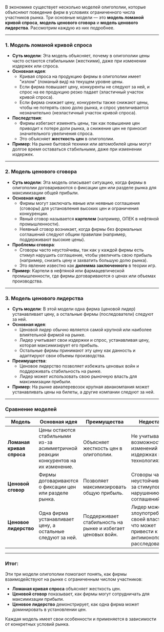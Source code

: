 В экономике существует несколько моделей олигополии, которые объясняют поведение фирм в условиях ограниченного числа участников рынка. Три основные модели — это **модель ломаной кривой спроса**, **модель ценового сговора** и **модель ценового лидерства**. Рассмотрим каждую из них подробнее.

---

### 1. **Модель ломаной кривой спроса**
   - **Суть модели**: Эта модель объясняет, почему в олигополии цены часто остаются стабильными (жесткими), даже при изменении издержек или спроса.
   - **Основная идея**:
     - Кривая спроса на продукцию фирмы в олигополии имеет "излом" (ломаный вид) на текущем уровне цены.
     - Если фирма повышает цену, конкуренты не следуют за ней, и спрос на ее продукцию резко падает (эластичный участок кривой спроса).
     - Если фирма снижает цену, конкуренты также снижают цены, чтобы не потерять свою долю рынка, и спрос увеличивается незначительно (неэластичный участок кривой спроса).
   - **Последствия**:
     - Фирмы избегают изменять цены, так как повышение цен приводит к потере доли рынка, а снижение цен не приносит значительного увеличения спроса.
     - Это объясняет **жесткость цен** в олигополии.
   - **Пример**: На рынке бытовой техники или автомобилей цены могут долгое время оставаться стабильными, даже при изменении издержек.

---

### 2. **Модель ценового сговора**
   - **Суть модели**: Эта модель описывает ситуацию, когда фирмы в олигополии договариваются о фиксации цен или разделе рынка для максимизации общей прибыли.
   - **Основная идея**:
     - Фирмы могут заключать явные или неявные соглашения (сговоры) для установления высоких цен и ограничения конкуренции.
     - Явный сговор называется **картелем** (например, ОПЕК в нефтяной промышленности).
     - Неявный сговор возникает, когда фирмы без формальных соглашений следуют общим правилам (например, поддерживают высокие цены).
   - **Проблемы сговора**:
     - Сговоры часто неустойчивы, так как у каждой фирмы есть стимул нарушить соглашение, чтобы увеличить свою прибыль (например, снизить цену и захватить большую долю рынка).
     - Это явление известно как **дилемма заключенного** в теории игр.
   - **Пример**: Картели в нефтяной или фармацевтической промышленности, где фирмы договариваются о ценах или объемах производства.

---

### 3. **Модель ценового лидерства**
   - **Суть модели**: В этой модели одна фирма (ценовой лидер) устанавливает цену, а остальные фирмы (последователи) следуют за ней.
   - **Основная идея**:
     - Ценовой лидер обычно является самой крупной или наиболее влиятельной фирмой на рынке.
     - Лидер учитывает свои издержки и спрос, устанавливая цену, которая максимизирует его прибыль.
     - Остальные фирмы принимают эту цену как данность и адаптируют свои объемы производства.
   - **Преимущества**:
     - Ценовое лидерство позволяет избежать ценовых войн и поддерживать стабильность на рынке.
     - Лидер может использовать свою рыночную власть для максимизации прибыли.
   - **Пример**: На рынке авиаперевозок крупная авиакомпания может устанавливать цены на билеты, а другие компании следуют за ней.

---

### Сравнение моделей

| **Модель**               | **Основная идея**                                                                 | **Преимущества**                                                                 | **Недостатки**                                                                 |
|--------------------------|-----------------------------------------------------------------------------------|----------------------------------------------------------------------------------|--------------------------------------------------------------------------------|
| **Ломаная кривая спроса** | Цены остаются стабильными из-за асимметричной реакции конкурентов на их изменение. | Объясняет жесткость цен в олигополии.                                            | Не учитывает возможность изменений в издержках или технологиях.                |
| **Ценовой сговор**        | Фирмы договариваются о фиксации цен или разделе рынка.                            | Позволяет максимизировать общую прибыль.                                         | Сговоры часто неустойчивы из-за стимулов к нарушению соглашений.               |
| **Ценовое лидерство**     | Одна фирма устанавливает цену, а остальные следуют за ней.                        | Поддерживает стабильность на рынке и избегает ценовых войн.                      | Лидер может злоупотреблять своей властью, что может привести к антимонопольным расследованиям. |

---

### Итог:
Эти три модели олигополии помогают понять, как фирмы взаимодействуют на рынке с ограниченным числом участников:
   - **Ломаная кривая спроса** объясняет жесткость цен.
   - **Ценовой сговор** показывает, как фирмы могут сотрудничать для максимизации прибыли.
   - **Ценовое лидерство** демонстрирует, как одна фирма может доминировать в установлении цен.

Каждая модель имеет свои особенности и применяется в зависимости от конкретных условий рынка.